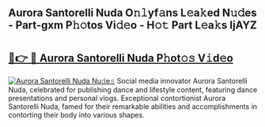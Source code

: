 ## Aurora Santorelli Nuda O𝚗𝚕yf𝚊ns L𝚎a𝚔ed N𝚞𝚍es - Part-gxm P𝚑𝚘tos Vi𝚍𝚎o - H𝚘𝚝 Part L𝚎a𝚔s IjAYZ

# <h2><a href="http://kf45s2.oniu.top/?m=Aurora+Santorelli+Nuda">🔗👉 🔴 Aurora Santorelli Nuda P𝚑ot𝚘𝚜 V𝚒d𝚎o</a></h2>

[![Aurora Santorelli Nuda Nu𝚍e𝚜](https://i.imgur.com/0qMVB7G.gif)](http://kf45s2.oniu.top/?m=Aurora+Santorelli+Nuda)
Social media innovator Aurora Santorelli Nuda, celebrated for publishing dance and lifestyle content, featuring dance presentations and personal vlogs. Exceptional contortionist Aurora Santorelli Nuda, famed for their remarkable abilities and accomplishments in contorting their body into various shapes.  
